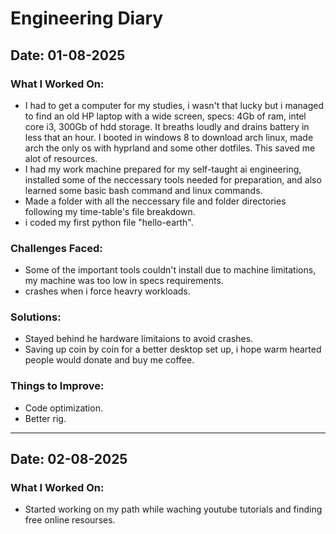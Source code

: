 # Engineering Diary

## Date: 01-08-2025

### What I Worked On:
- I had to get a computer for my studies, i wasn't that lucky but i managed to find an old HP laptop with a wide screen, specs: 4Gb of ram, intel core i3, 300Gb of hdd storage. It breaths loudly and drains battery in less that an hour. I booted in windows 8 to download arch linux, made arch the only os with hyprland and some other dotfiles. This saved me alot of resources.
- I had my work machine prepared for my self-taught ai engineering, installed some of the neccessary tools needed for preparation, and also learned some basic bash command and linux commands.
- Made a folder with all the neccessary file and folder directories following my time-table's file breakdown.
- i coded my first python file "hello-earth".
  
### Challenges Faced:
- Some of the important tools couldn't install due to machine limitations, my machine was too low in specs requirements.
- crashes when i force heavry workloads.
  
### Solutions:
- Stayed behind he hardware limitaions to avoid crashes.
- Saving up coin by coin for a better desktop set up, i hope warm hearted people would donate and buy me coffee.
  
### Things to Improve:
- Code optimization.
- Better rig.

---

## Date: 02-08-2025

### What I Worked On:
- Started working on my path while waching youtube tutorials and finding free online resourses.
